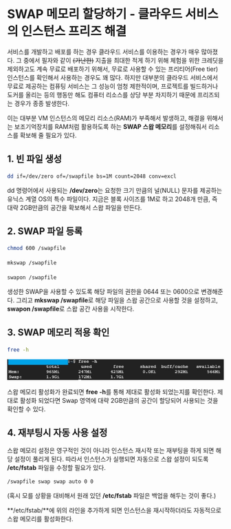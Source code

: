# SWAP 메모리 할당하기 - 클라우드 서비스의 인스턴스 프리즈 해결

서비스를 개발하고 배포를 하는 경우 클라우드 서비스를 이용하는 경우가 매우 많아졌다. 그 중에서 필자와 같이 ~~(가난한)~~ 지출을 최대한 적게 하기 위해 체험을 위한 크레딧을 제외하고도 계속 무료로 배포하기 위해서, 무료로 사용할 수 있는 프리티어(Free tier) 인스턴스를 확인해서 사용하는 경우도 꽤 많다. 하지만 대부분의 클라우드 서비스에서 무료로 제공하는 컴퓨팅 서비스는 그 성능이 엄청 제한적이며, 프로젝트를 빌드하거나 도커를 올리는 등의 행동만 해도 컴퓨터 리소스를 상당 부분 차지하기 때문에 프리즈되는 경우가 종종 발생한다.

이는 대부분 VM 인스턴스의 메모리 리소스(RAM)가 부족해서 발생하고, 해결을 위해서는 보조기억장치를 RAM처럼 활용하도록 하는 **SWAP 스왑 메모리**를 설정해줘서 리소스를 확보해 줄 필요가 있다.

## 1. 빈 파일 생성

```bash
dd if=/dev/zero of=/swapfile bs=1M count=2048 conv=excl
```

dd 명령어에서 사용되는 **/dev/zero**는 요청한 크기 만큼의 널(NULL) 문자를 제공하는 유닉스 계열 OS의 특수 파일이다. 지금은 블록 사이즈를 1M로 하고 2048개 만큼, 즉 대략 2GB만큼의 공간을 확보해서 스왑 파일을 만든다.

## 2. SWAP 파일 등록

```bash
chmod 600 /swapfile

mkswap /swapfile

swapon /swapfile
```

 생성한 SWAP을 사용할 수 있도록 해당 파일의 권한을 0644 또는 0600으로 변경해준다. 그리고 **mkswap /swapfile**로 해당 파일을 스왑 공간으로 사용할 것을 설정하고, **swapon /swapfile**로 스왑 공간 사용을 시작한다.

## 3. SWAP 메모리 적용 확인

```bash
free -h
```

<img src="../resources/swap_check.JPG"/>

스왑 메모리 활성화가 완료되면 **free -h**를 통해 제대로 활성화 되었는지를 확인한다. 제대로 활성화 되었다면 Swap 영역에 대략 2GB만큼의 공간이 할당되어 사용되는 것을 확인할 수 있다.

## 4. 재부팅시 자동 사용 설정

스왑 메모리 설정은 영구적인 것이 아니라 인스턴스 재시작 또는 재부팅을 하게 되면 해당 설정이 풀리게 된다. 따라서 인스턴스가 실행되면 자동으로 스왑 설정이 되도록 **/etc/fstab** 파일을 수정할 필요가 있다.

```bash
/swapfile swap swap auto 0 0
```

(혹시 모를 상황을 대비해서 원래 있던 **/etc/fstab** 파일은 백업을 해두는 것이 좋다.)


**/etc/fstab/**에 위의 라인을 추가하게 되면 인스턴스을 재시작하더라도 자동적으로 스왑 메모리를 활성화한다.